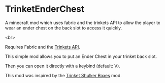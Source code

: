 # TrinketEnderChest
A minecraft mod which uses fabric and the trinkets API to allow the player to wear an ender chest on the back slot to access it quickly.

<br\>

Requires Fabric and the [Trinkets API](https://www.curseforge.com/minecraft/mc-mods/trinkets-fabric).

 

This simple mod allows you to put an Ender Chest in your trinket back slot.

Then you can open it directly with a keybind (default: V).

 

 

This mod was inspired by the [Trinket Shulker Boxes](https://www.curseforge.com/minecraft/mc-mods/trinket-shulker-boxes-fabric) mod.